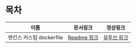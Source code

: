 # 목차

| 이름 | 문서링크 | 영상링크 |
| ----- | ------ | ------ |
| 젠킨스 커스텀 dockerfile | [Readme 링크](jenkins-dood/Readme.md) | [유투브 링크](https://youtu.be/CLCLIV3IBrk) |
